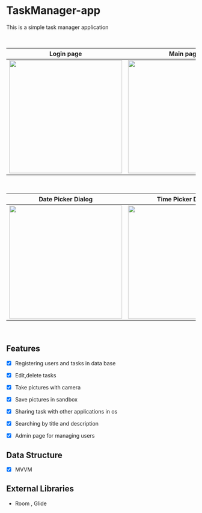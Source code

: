 # TaskManager-app
This is a simple task manager application

<br>

| Login page | Main page | Add New Task page |
|--|--|--|
| <img src="https://user-images.githubusercontent.com/73055859/105646253-ced08280-5e53-11eb-951e-4bb0c23522b6.jpg" width=300px> | <img src="https://user-images.githubusercontent.com/73055859/105646258-d09a4600-5e53-11eb-8bb3-55002e2b142a.jpg" width=300px> | <img src="https://user-images.githubusercontent.com/73055859/105646261-d132dc80-5e53-11eb-8dea-a97ebe7579c8.jpg" width=300px> |

<br>

| Date Picker Dialog | Time Picker Dialog | Item Manu |
|--|--|--|
| <img src="https://user-images.githubusercontent.com/73055859/105646259-d132dc80-5e53-11eb-9e19-8ec285af434e.jpg" width=300px> | <img src="https://user-images.githubusercontent.com/73055859/105646256-d001af80-5e53-11eb-8572-eda5414f0201.jpg" width=300px> | <img src="https://user-images.githubusercontent.com/73055859/105646257-d001af80-5e53-11eb-82b7-49cc7312c034.jpg" width=300px> |

<br>

 ## Features
 - [x] Registering users and tasks in data base 
 - [x] Edit,delete tasks
 - [x] Take pictures with camera 
 - [x] Save pictures in sandbox
 - [x] Sharing task with other applications in os
 - [x] Searching by title and description
 - [x] Admin page for managing users
 
 
 ## Data Structure
 - [x] MVVM
 
 ## External Libraries
 - Room , Glide
